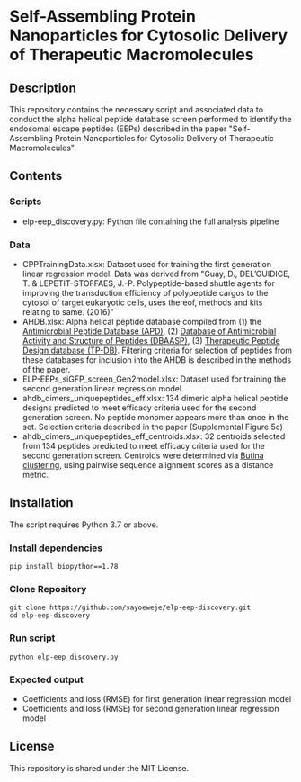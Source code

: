 # Self-Assembling Protein Nanoparticles for Cytosolic Delivery of Therapeutic Macromolecules

## Description

This repository contains the necessary script and associated data to conduct the alpha helical peptide database screen performed to identify the endosomal escape peptides (EEPs) described in the paper "Self-Assembling Protein Nanoparticles for Cytosolic Delivery of Therapeutic Macromolecules".

## Contents

### Scripts
* elp-eep_discovery.py: Python file containing the full analysis pipeline

### Data
* CPPTrainingData.xlsx: Dataset used for training the first generation linear regression model. Data was derived from "Guay, D., DEL’GUIDICE, T. & LEPETIT-STOFFAES, J.-P. Polypeptide-based shuttle agents for improving the transduction efficiency of polypeptide cargos to the cytosol of target eukaryotic cells, uses thereof, methods and kits relating to same. (2016)"
* AHDB.xlsx: Alpha helical peptide database compiled from (1) the [Antimicrobial Peptide Database (APD)](https://aps.unmc.edu/), (2) [Database of Antimicrobial Activity and Structure of Peptides (DBAASP)](http://dbaasp.org/home), (3) [Therapeutic Peptide Design database (TP-DB)](https://www.nature.com/articles/s41467-021-27655-0). Filtering criteria for selection of peptides from these databases for inclusion into the AHDB is described in the methods of the paper.
* ELP-EEPs_siGFP_screen_Gen2model.xlsx: Dataset used for training the second generation linear regression model.
* ahdb_dimers_uniquepeptides_eff.xlsx: 134 dimeric alpha helical peptide designs predicted to meet efficacy criteria used for the second generation screen. No peptide monomer appears more than once in the set. Selection criteria described in the paper (Supplemental Figure 5c)
* ahdb_dimers_uniquepeptides_eff_centroids.xlsx: 32 centroids selected from 134 peptides predicted to meet efficacy criteria used for the second generation screen. Centroids were determined via [Butina clustering](https://www.rdkit.org/docs/source/rdkit.ML.Cluster.Butina.html), using pairwise sequence alignment scores as a distance metric.

## Installation

The script requires Python 3.7 or above.

### Install dependencies
```
pip install biopython==1.78
```

### Clone Repository
```
git clone https://github.com/sayoeweje/elp-eep-discovery.git
cd elp-eep-discovery
```

### Run script
```
python elp-eep_discovery.py
```

### Expected output
* Coefficients and loss (RMSE) for first generation linear regression model
* Coefficients and loss (RMSE) for second generation linear regression model

## License

This repository is shared under the MIT License.

